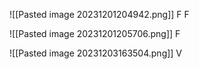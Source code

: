 ![[Pasted image 20231201204942.png]] 
F
F

![[Pasted image 20231201205706.png]]
F


![[Pasted image 20231203163504.png]]
V
